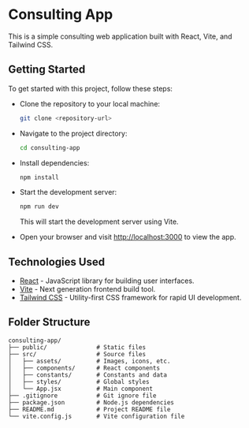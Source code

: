 # Consulting App

This is a simple consulting web application built with React, Vite, and Tailwind CSS.

## Getting Started

To get started with this project, follow these steps:

- Clone the repository to your local machine:

  ```bash
  git clone <repository-url>
  ```

- Navigate to the project directory:

  ```bash
  cd consulting-app
  ```

- Install dependencies:

  ```bash
  npm install
  ```

- Start the development server:

  ```bash
  npm run dev
  ```

  This will start the development server using Vite.

- Open your browser and visit [http://localhost:3000](http://localhost:3000) to view the app.

## Technologies Used

- [React](https://reactjs.org/) - JavaScript library for building user interfaces.
- [Vite](https://vitejs.dev/) - Next generation frontend build tool.
- [Tailwind CSS](https://tailwindcss.com/) - Utility-first CSS framework for rapid UI development.

## Folder Structure

```
consulting-app/
├── public/              # Static files
├── src/                 # Source files
│   ├── assets/          # Images, icons, etc.
│   ├── components/      # React components
│   ├── constants/       # Constants and data
│   ├── styles/          # Global styles
│   └── App.jsx          # Main component
├── .gitignore           # Git ignore file
├── package.json         # Node.js dependencies
├── README.md            # Project README file
└── vite.config.js       # Vite configuration file
```
